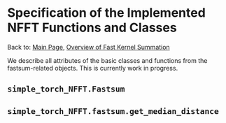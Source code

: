 # Specification of the Implemented NFFT Functions and Classes

Back to: [Main Page](../../readme.md), [Overview of Fast Kernel Summation](overview.md)

We describe all attributes of the basic classes and functions from the fastsum-related objects. This is currently work in progress.

## `simple_torch_NFFT.Fastsum`

## `simple_torch_NFFT.fastsum.get_median_distance`
